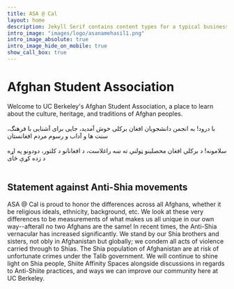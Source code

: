 ```yaml
---
title: ASA @ Cal
layout: home
description: Jekyll Serif contains content types for a typical business website. The theme is fully responsive, blazing fast and artfully illustrated.
intro_image: "images/logo/asanamehasil1.png"
intro_image_absolute: true
intro_image_hide_on_mobile: true
show_call_box: true
---
```


# Afghan Student Association
Welcome to UC Berkeley's Afghan Student Association, a place to learn about the culture, heritage, and traditions of Afghan peoples.
<br /><br />
با درود! به انجمن دانشجویان افغان برکلی خوش آمدید، جایی برای آشنایی با فرهنگ، سنت ها و آداب و رسوم مردم افغانستان
<br /><br />
سلامونه! د برکلي افغان محصلینو ټولنې ته ښه راغلاست، د افغانانو د کلتور، دودونو  په اړه د زده کړې ځای
<br/><br/>

## **Statement against Anti-Shia movements**

ASA @ Cal is proud to honor the differences across all Afghans, whether it be religious ideals, ethnicity, background, etc. We look at these very differences to be measurements of what makes us all unique in our own way--afterall no two Afghans are the same! In recent times, the Anti-Shia vernacular has increased significantly. We stand by our Shia brothers and sisters, not obly in Afghanistan but globally; we condem all acts of violence carried through to Shias. The Shia population of Afghanistan are at risk of unfortunate crimes under the Talib government. We will continue to shine light on Shia people, Shiite Affinity Spaces alongside discussions in regards to Anti-Shiite practices, and ways we can improve our community here at UC Berkeley.
